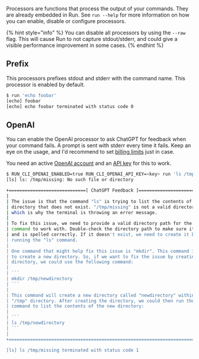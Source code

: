 Processors are functions that process the output of your commands. They are already embedded in Run.
See `run --help` for more information on how you can enable, disable or configure processors.

{% hint style="info" %}
You can disable all processors by using the `--raw` flag. This will cause Run to not capture stdout/stderr, and could give a visible performance improvement in some cases.
{% endhint %}

## Prefix

This processors prefixes stdout and stderr with the command name. This processor is enabled by default.

```bash
$ run 'echo foobar'
[echo] foobar
[echo] echo foobar terminated with status code 0
```

## OpenAI

You can enable the OpenAI processor to ask ChatGPT for feedback when your command fails. A prompt is sent with stderr every time it fails. Keep an eye on the usage, and I'd recommend to set [billing limits](https://platform.openai.com/account/billing/limits) just in case.

You need an active [OpenAI account](https://platform.openai.com/account) and an [API key](https://platform.openai.com/account/api-keys) for this to work.

````bash
$ RUN_CLI_OPENAI_ENABLED=true RUN_CLI_OPENAI_API_KEY=<key> run 'ls /tmp/missing'
[ls] ls: /tmp/missing: No such file or directory

+=============================[ ChatGPT Feedback ]=============================+
|                                                                              |
| The issue is that the command "ls" is trying to list the contents of a       |
| directory that does not exist. "/tmp/missing" is not a valid directory path  |
| which is why the terminal is throwing an error message.                      |
|                                                                              |
| To fix this issue, we need to provide a valid directory path for the "ls"    |
| command to work with. Double-check the directory path to make sure it exists |
| and is spelled correctly. If it doesn't exist, we need to create it before   |
| running the "ls" command.                                                    |
|                                                                              |
| One command that might help fix this issue is "mkdir". This command is used  |
| to create a new directory. So, if we want to fix the issue by creating a new |
| directory, we could use the following command:                               |
|                                                                              |
| ```                                                                          |
| mkdir /tmp/newdirectory                                                      |
| ```                                                                          |
|                                                                              |
| This command will create a new directory called "newdirectory" within the    |
| "/tmp" directory. After creating the directory, we could then run the "ls"   |
| command to list the contents of the new directory:                           |
|                                                                              |
| ```                                                                          |
| ls /tmp/newdirectory                                                         |
| ```                                                                          |
|                                                                              |
+==============================================================================+

[ls] ls /tmp/missing terminated with status code 1
````
